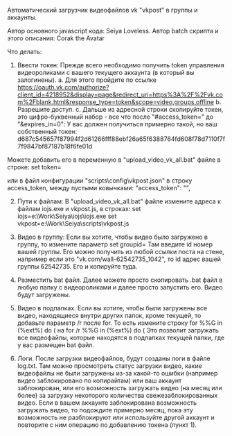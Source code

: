 Автоматический загрузчик видеофайлов vk "vkpost" в группы и аккаунты.

Автор основного javascript кода: Seiya Loveless. 
Автор batch скрипта и этого описания: Corak the Avatar

Что делать:
1. Ввести токен:
Прежде всего необходимо получить token управления видеороликами с вашего текущего аккаунта (в который вы залогинены).
a. Для этого пройдите по ссылке
https://oauth.vk.com/authorize?client_id=4218952&display=page&redirect_uri=https%3A%2F%2Fvk.com%2Fblank.html&response_type=token&scope=video,groups,offline
b. Разрешите доступ.
c. Дальше из адресной строки скопируйте токен, это цифро-буквенный набор - все что после "#access_token=" до "&expires_in=0":
У вас должен получиться примерно такой, но ваш собственный токен:
d687c545657f87994f2d61266fff88ebf26a65f6388764fd608f78d7110f7f7f9847bf87187b18f6fe01d

Можете добавить его в переменную в "upload_video_vk_all.bat" файле
в строке:
set token=

или в файл конфигурации "scripts\config\vkpost.json" в строку access_token, между пустыми ковычками:
"access_token": "",

2. Пути к файлам:
В "upload_video_vk_all.bat" файле измените адреса к файлам iojs.exe и vkpost.js,
в строках:
set iojs=e:\Work\Seiya\iojs\iojs.exe
set vkpost=e:\Work\Seiya\scripts\vkpost.js

3. Видео в группу:
Если вы хотите, чтобы видео было загружено в группу, то измените параметр
set groupid=
Там введите id номер вашей группы.
Его можно получить из любой ссылки поста на стене, например если это "vk.com/wall-62542735_1042", то id адрес вашей группы 62542735. Его и копируйте туда.

4. Разместить bat файл.
Далее можете просто скопировать .bat файл в любую папку с видеороликами и далее просто запустить его. Видео будут загружены.

5. Видео в подпапках.
Если вы хотите, чтобы были загружены все видео, находящиеся внутри других папок, кроме текущей, то добавьте параметр /r после for. То есть измените строку
for %%G in (%ext%) do (
на
for /r %%G in (%ext%) do (
Это позволит загружать все видеофайлы, которые находятся в подпапках текущей папки, где у вас размещен bat файл.

6. Логи.
После загрузки видеофайлов, будут созданы логи в файле log.txt. Там можно просмотреть статус загрузки видео, какие видеофайлы не были загружены из-за какой-то ошибки (например видео заблокировано по копирайтам) или ваш аккаунт заблокирован, или его возможность загружать видео (на месяц или более) за загрузку некоторого количества свежезаблокированных видео. 
Если в вашем аккаунте заблокирована возможность загружать видео, то подождите примерно месяц, пока эту возможность не разблокируют или используйте другой аккаунт и повторите с ним операцию по добавлению токена (пункт 1).
